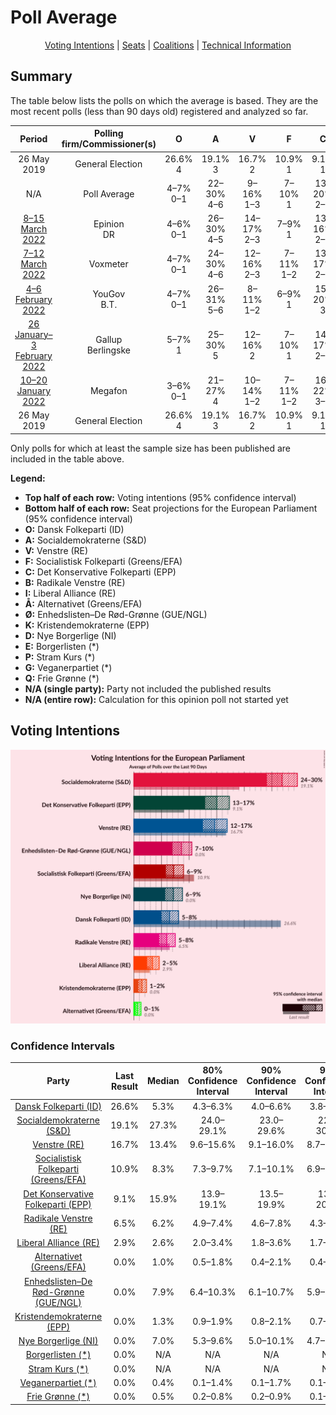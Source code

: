 # Poll Average

<p align="center"><a href="#voting-intentions">Voting Intentions</a> | <a href="#seats">Seats</a> | <a href="#coalitions">Coalitions</a> | <a href="#technical-information">Technical Information</a></p>

## Summary

The table below lists the polls on which the average is based. They are the most recent polls (less than 90 days old) registered and analyzed so far.

| Period     | Polling firm/Commissioner(s) | O | A | V | F | C | B | I | Å | Ø | K | D | E | P | G | Q |
|:----------:|:----------------------------:|:--:|:--:|:--:|:--:|:--:|:--:|:--:|:--:|:--:|:--:|:--:|:--:|:--:|:--:|:--:|
| 26 May 2019 | General Election | 26.6% <br> 4 | 19.1% <br> 3 | 16.7% <br> 2 | 10.9% <br> 1 | 9.1% <br> 1 | 6.5% <br> 1 | 2.9% <br> 0 | 0.0% <br> 0 | 0.0% <br> 0 | 0.0% <br> 0 | 0.0% <br> 0 | 0.0% <br> 0 | 0.0% <br> 0 | 0.0% <br> 0 | 0.0% <br> 0 |
| N/A | Poll Average | 4–7% <br> 0–1 | 22–30% <br> 4–6 | 9–16% <br> 1–3 | 7–10% <br> 1 | 13–20% <br> 2–3 | 4–8% <br> 0–1 | 2–4% <br> 0 | 0–2% <br> 0 | 6–11% <br> 1–2 | 1–2% <br> 0 | 5–10% <br> 0–2 | N/A <br> N/A | N/A <br> N/A | 0–2% <br> 0 | 0–1% <br> 0 |
| [8–15 March 2022](2022-03-15-Epinion.html) | Epinion <br> DR | 4–6% <br> 0–1 | 26–30% <br> 4–5 | 14–17% <br> 2–3 | 7–9% <br> 1 | 13–16% <br> 2–3 | 6–8% <br> 1 | 2–3% <br> 0 | 1–2% <br> 0 | 6–8% <br> 1 | 1–2% <br> 0 | 6–8% <br> 1 | N/A <br> N/A | N/A <br> N/A | 0–1% <br> 0 | 0–1% <br> 0 |
| [7–12 March 2022](2022-03-12-Voxmeter.html) | Voxmeter | 4–7% <br> 0–1 | 24–30% <br> 4–6 | 12–16% <br> 2–3 | 7–11% <br> 1–2 | 13–17% <br> 2–3 | 5–8% <br> 0–1 | 2–4% <br> 0 | 1–3% <br> 0 | 6–9% <br> 1 | 1–2% <br> 0 | 4–7% <br> 0–1 | N/A <br> N/A | N/A <br> N/A | 0–1% <br> 0 | N/A <br> N/A |
| [4–6 February 2022](2022-02-06-YouGov.html) | YouGov <br> B.T. | 4–7% <br> 0–1 | 26–31% <br> 5–6 | 8–11% <br> 1–2 | 6–9% <br> 1 | 15–20% <br> 3 | 4–6% <br> 0–1 | 2–3% <br> 0 | 0–1% <br> 0 | 6–8% <br> 1 | 1–2% <br> 0 | 8–11% <br> 1 | N/A <br> N/A | N/A <br> N/A | 1–2% <br> 0 | 0–1% <br> 0 |
| [26 January–3 February 2022](2022-02-03-Gallup.html) | Gallup <br> Berlingske | 5–7% <br> 1 | 25–30% <br> 5 | 12–16% <br> 2 | 7–10% <br> 1 | 14–17% <br> 2–3 | 5–7% <br> 1 | 2–3% <br> 0 | 0–1% <br> 0 | 8–11% <br> 1 | 1–2% <br> 0 | 5–7% <br> 0–1 | N/A <br> N/A | N/A <br> N/A | 0% <br> 0 | 0–1% <br> 0 |
| [10–20 January 2022](2022-01-20-Megafon.html) | Megafon | 3–6% <br> 0–1 | 21–27% <br> 4 | 10–14% <br> 1–2 | 7–11% <br> 1–2 | 16–22% <br> 3–4 | 5–9% <br> 1 | 2–4% <br> 0 | 0–2% <br> 0 | 8–12% <br> 1–2 | 1–3% <br> 0 | 6–10% <br> 1–2 | N/A <br> N/A | N/A <br> N/A | 0–1% <br> 0 | 0–1% <br> 0 |
| 26 May 2019 | General Election | 26.6% <br> 4 | 19.1% <br> 3 | 16.7% <br> 2 | 10.9% <br> 1 | 9.1% <br> 1 | 6.5% <br> 1 | 2.9% <br> 0 | 0.0% <br> 0 | 0.0% <br> 0 | 0.0% <br> 0 | 0.0% <br> 0 | 0.0% <br> 0 | 0.0% <br> 0 | 0.0% <br> 0 | 0.0% <br> 0 |

Only polls for which at least the sample size has been published are included in the table above.

**Legend:**
+ **Top half of each row:** Voting intentions (95% confidence interval)
+ **Bottom half of each row:** Seat projections for the European Parliament (95% confidence interval)
+ **O:** Dansk Folkeparti (ID)
+ **A:** Socialdemokraterne (S&D)
+ **V:** Venstre (RE)
+ **F:** Socialistisk Folkeparti (Greens/EFA)
+ **C:** Det Konservative Folkeparti (EPP)
+ **B:** Radikale Venstre (RE)
+ **I:** Liberal Alliance (RE)
+ **Å:** Alternativet (Greens/EFA)
+ **Ø:** Enhedslisten–De Rød-Grønne (GUE/NGL)
+ **K:** Kristendemokraterne (EPP)
+ **D:** Nye Borgerlige (NI)
+ **E:** Borgerlisten (*)
+ **P:** Stram Kurs (*)
+ **G:** Veganerpartiet (*)
+ **Q:** Frie Grønne (*)
+ **N/A (single party):** Party not included the published results
+ **N/A (entire row):** Calculation for this opinion poll not started yet

## Voting Intentions

![Graph with voting intentions not yet produced](average.png "Voting Intentions")

### Confidence Intervals

| Party | Last Result | Median | 80% Confidence Interval | 90% Confidence Interval | 95% Confidence Interval | 99% Confidence Interval |
|:-----:|:-----------:|:------:|:-----------------------:|:-----------------------:|:-----------------------:|:-----------------------:|
| <a href="#dansk-folkeparti-(id)">Dansk Folkeparti (ID)</a> | 26.6% | 5.3% | 4.3–6.3% |4.0–6.6% | 3.8–6.9% | 3.3–7.3% |
| <a href="#socialdemokraterne-(s&d)">Socialdemokraterne (S&D)</a> | 19.1% | 27.3% | 24.0–29.1% |23.0–29.6% | 22.4–30.1% | 21.2–30.9% |
| <a href="#venstre-(re)">Venstre (RE)</a> | 16.7% | 13.4% | 9.6–15.6% |9.1–16.0% | 8.7–16.4% | 8.1–17.0% |
| <a href="#socialistisk-folkeparti-(greens/efa)">Socialistisk Folkeparti (Greens/EFA)</a> | 10.9% | 8.3% | 7.3–9.7% |7.1–10.1% | 6.9–10.5% | 6.4–11.3% |
| <a href="#det-konservative-folkeparti-(epp)">Det Konservative Folkeparti (EPP)</a> | 9.1% | 15.9% | 13.9–19.1% |13.5–19.9% | 13.2–20.5% | 12.7–21.6% |
| <a href="#radikale-venstre-(re)">Radikale Venstre (RE)</a> | 6.5% | 6.2% | 4.9–7.4% |4.6–7.8% | 4.3–8.1% | 3.9–8.8% |
| <a href="#liberal-alliance-(re)">Liberal Alliance (RE)</a> | 2.9% | 2.6% | 2.0–3.4% |1.8–3.6% | 1.7–3.8% | 1.5–4.3% |
| <a href="#alternativet-(greens/efa)">Alternativet (Greens/EFA)</a> | 0.0% | 1.0% | 0.5–1.8% |0.4–2.1% | 0.4–2.3% | 0.3–2.7% |
| <a href="#enhedslisten–de-rød-grønne-(gue/ngl)">Enhedslisten–De Rød-Grønne (GUE/NGL)</a> | 0.0% | 7.9% | 6.4–10.3% |6.1–10.7% | 5.9–11.0% | 5.5–11.7% |
| <a href="#kristendemokraterne-(epp)">Kristendemokraterne (EPP)</a> | 0.0% | 1.3% | 0.9–1.9% |0.8–2.1% | 0.7–2.3% | 0.6–2.7% |
| <a href="#nye-borgerlige-(ni)">Nye Borgerlige (NI)</a> | 0.0% | 7.0% | 5.3–9.6% |5.0–10.1% | 4.7–10.5% | 4.3–11.2% |
| <a href="#borgerlisten-(*)">Borgerlisten (*)</a> | 0.0% | N/A | N/A |N/A | N/A | N/A |
| <a href="#stram-kurs-(*)">Stram Kurs (*)</a> | 0.0% | N/A | N/A |N/A | N/A | N/A |
| <a href="#veganerpartiet-(*)">Veganerpartiet (*)</a> | 0.0% | 0.4% | 0.1–1.4% |0.1–1.7% | 0.1–1.8% | 0.0–2.2% |
| <a href="#frie-grønne-(*)">Frie Grønne (*)</a> | 0.0% | 0.5% | 0.2–0.8% |0.2–0.9% | 0.1–1.0% | 0.1–1.2% |

